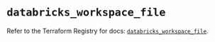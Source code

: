 # `databricks_workspace_file`

Refer to the Terraform Registry for docs: [`databricks_workspace_file`](https://registry.terraform.io/providers/databricks/databricks/1.54.0/docs/resources/workspace_file).
